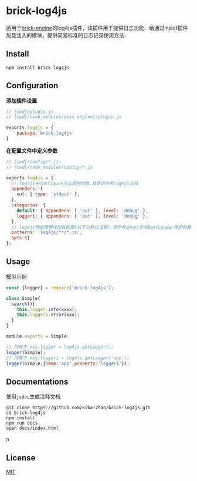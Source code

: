 # brick-log4js #
适用于[brick-engine](https://github.com/kiba-zhao/brick-engine)的log4js插件，该插件用于提供日志功能．给通过inject插件加载注入的模块，提供简易标准的日志记录使用方法.

## Install ##

``` shell
npm install brick-log4js
```

## Configuration ##

**添加插件设置**

``` javascript
// {cwd}/plugin.js
// {cwd}/node_modules/{xxx engine}/plugin.js

exports.log4js = {
    package:'brick-log4js'
}
```

**在配置文件中定义参数**

``` javascript
// {cwd}/config/*.js
// {cwd}/node_modules/config/*.js

exports.log4js = {
  // log4js中configure方法调用参数.具体请参考log4js文档
  appenders: {
    out: { type: 'stdout' },
  },
  categories: {
    default: { appenders: [ 'out' ], level: 'debug' },
    logger1: { appenders: [ 'out' ], level: 'debug' },
  },
  // log4js预处理模块加载配置(以下为默认设置).请参考xboot包中BootLoader类的构建参数．
  patterns: 'log4js/**/*.js',
  opts:{}
};
```

## Usage ##
模型示例

``` javascript
const {logger} = require('brick-log4js');

class Simple{
  search(){
    this.logger.info(xxxx);
    this.logger1.error(xxx);
  }
}

module.exports = Simple;

// 同等于 xxx.logger = log4js.getLogger();
logger(Simple);
// 同等于 xxx.logger1 = log4js.getLogger('app');
logger(Simple,{name:'app',property:'logger1'});

```

## Documentations ##
使用`jsdoc`生成注释文档

``` shell
git clone https://github.com/kiba-zhao/brick-log4js.git
cd brick-log4js
npm install
npm run docs
open docs/index.html
```
n
## License ##
[MIT](LICENSE)
